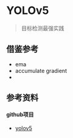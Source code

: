 # YOLOv5
> 目标检测最强实践


## 借鉴参考

- ema
- accumulate gradient
- 


## 参考资料

#### github项目
- [yolov5](https://github.com/ultralytics/yolov5)
